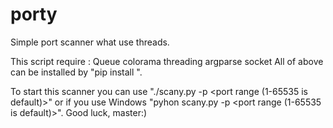 # porty
Simple port scanner what use threads.

This script require :
  Queue
  colorama
  threading
  argparse
  socket
All of above can be installed by "pip install <package>".

To start this scanner you can use "./scany.py <host> -p <port range (1-65535 is default)>" or  if you use Windows "pyhon scany.py <host> -p <port range (1-65535 is default)>".
Good luck, master:)

